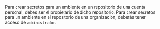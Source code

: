 Para crear secretos para un ambiente en un repositorio de una cuenta personal, debes ser el propietario de dicho repositorio. Para crear secretos para un ambiente en el repositorio de una organización, deberás tener acceso de `administrador`.

